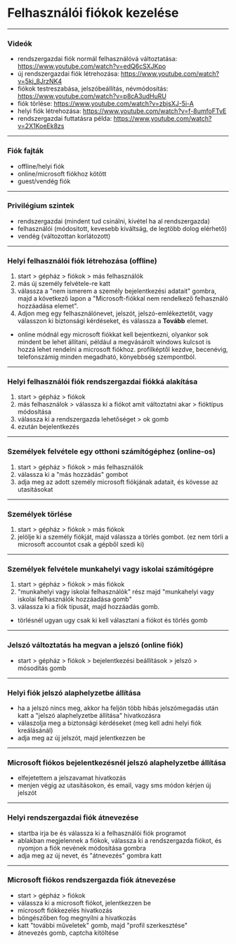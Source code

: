 # Felhasználói fiókok kezelése
---
### Videók
- rendszergazdai fiók normál felhasználóvá változtatása: https://www.youtube.com/watch?v=edQ6cSXJKpo
- új rendszergazdai fiók létrehozása: https://www.youtube.com/watch?v=5kj_8JrzNK4
- fiókok testreszabása, jelszóbeállítás, névmódosítás: https://www.youtube.com/watch?v=p8cA3udHuRU
- fiók törlése: https://www.youtube.com/watch?v=zbjsXJ-5i-A
- helyi fiók létrehozása: https://www.youtube.com/watch?v=f-8umfoFTvE
- rendszergazdai futtatásra példa: https://www.youtube.com/watch?v=2X1KoeEk8zs 
---
### Fiók fajták
- offline/helyi fiók
- online/microsoft fiókhoz kötött 
- guest/vendég fiók
----
### Privilégium szintek
- rendszergazdai (mindent tud csinálni, kivétel ha al rendszergazda) 
- felhasználói (módositott, kevesebb kiváltság, de legtöbb dolog elérhető)
- vendég (változottan korlátozott)
---
### Helyi felhasználói fiók létrehozása (offline)
1. start > gépház > fiókok > más felhasználók
2. más új személy felvétele-re katt
3. válassza a "nem ismerem a személy bejelentkezési adatait" gombra, majd a következő lapon a "Microsoft-fiókkal nem rendelkező felhasználó hozzáadása elemet".
4. Adjon meg egy felhasználónevet, jelszót, jelszó-emlékeztetőt, vagy válasszon ki biztonsági kérdéseket, és válassza a **Tovább** elemet.
- online módnál egy microsoft fiókkat kell bejentkezni, olyankor sok mindent be lehet állítani, például a megvásárolt windows kulcsot is hozzá lehet rendelni a microsoft fiókhoz. profilképtől kezdve, becenévig, telefonszámig minden megadható, könyebbség szempontból.
---
### Helyi felhasználói fiók rendszergazdai fiókká alakítása
1. start > gépház > fiókok
2. más felhasználok > válassza ki a fiókot amit változtatni akar > fióktípus módosítása
3. válassza ki a rendszergazda lehetőséget > ok gomb
4. ezután bejelentkezés
---
### Személyek felvétele egy otthoni számítógéphez (online-os)
1. start > gépház > fiókok > más felhasználók 
2. válassza ki a "más hozzádás" gombot
3. adja meg az adott személy microsoft fiókjának adatait, és kövesse az utasitásokat
---
### Személyek törlése 
1. start > gépház > fiókok > más fiókok 
2. jelölje ki a személy fiókját, majd válassza a törlés gombot. (ez nem törli a microsoft accountot csak a gépből szedi ki)
---
### Személyek felvétele munkahelyi vagy iskolai számítógépre
1. start > gépház > fiókok > más fiókok
2. "munkahelyi vagy iskolai felhasználók" rész majd "munkahelyi vagy iskolai felhasználók hozzáadása gomb"
3. válassza ki a fiók típusát, majd hozzáadás gomb.
- törlésnél ugyan ugy csak ki kell választani a fiókot és törlés gomb  
---
### Jelszó változtatás ha megvan a jelszó (online fiók)
- start > gépház > fiókok > bejelentkezési beállítások > jelszó > mósodítás gomb
---
### Helyi fiók jelszó alaphelyzetbe állítása 
- ha a jelszó nincs meg, akkor ha feljön több hibás jelszómegadás után katt a "jelszó alaphelyzetbe állítása" hivatkozásra
- válaszolja meg a biztonsági kérdéseket (meg kell adni helyi fiók kreálásánál)
- adja meg az új jelszót, majd jelentkezzen be
---
### Microsoft fiókos bejelentkezésnél jelszó alaphelyzetbe állítása 
- elfejetettem a jelszavamat hivatkozás 
- menjen végig az utasításokon, és email, vagy sms módon kérjen új jelszót
---
### Helyi rendszergazdai fiók átnevezése
- startba irja be és válassza ki a felhasználói fiók programot
- ablakban megjelennek a fiókok, válassza ki a rendszergazda fiókot, és nyomjon a fiók nevének módosítása gombra
- adja meg az új nevet, és "átnevezés" gombra katt
---
### Microsoft fiókos rendszergazda fiók átnevezése
- start > gépház > fiókok 
- válassza ki a microsoft fiókot, jelentkezzen be
- microsoft fiókkezelés hivatkozás
- böngészőben fog megnyilni a hivatkozás
- katt "további műveletek" gomb, majd "profil szerkesztése"
- átnevezés gomb, captcha kitöltése
